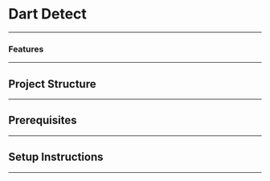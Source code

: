 # Dart Detect


---

### Features


---
## Project Structure


---
## Prerequisites


---

## Setup Instructions


---



